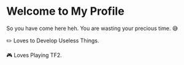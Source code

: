 # Welcome to My Profile
So you have come here heh. You are wasting your precious time. 😅

✏️ Loves to Develop Useless Things.

🎮 Loves Playing TF2.
